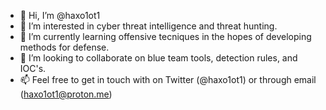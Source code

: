 - 👋 Hi, I’m @haxo1ot1
- 👀 I’m interested in cyber threat intelligence and threat hunting.
- 🌱 I’m currently learning offensive tecniques in the hopes of developing methods for defense. 
- 💞️ I’m looking to collaborate on blue team tools, detection rules, and IOC's. 
- 📫 Feel free to get in touch with on Twitter (@haxo1ot1) or through email (haxo1ot1@proton.me)

<!---
haxo1ot1/haxo1ot1 is a ✨ special ✨ repository because its `README.md` (this file) appears on your GitHub profile.
You can click the Preview link to take a look at your changes.
--->
